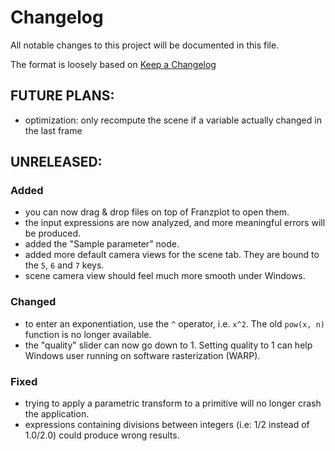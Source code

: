 # Changelog
All notable changes to this project will be documented in this file.

The format is loosely based on [Keep a Changelog](https://keepachangelog.com/en/1.0.0/)

## FUTURE PLANS:
- optimization: only recompute the scene if a variable actually changed in the last frame

## UNRELEASED:

### Added
- you can now drag & drop files on top of Franzplot to open them.
- the input expressions are now analyzed, and more meaningful errors will be produced.
- added the "Sample parameter" node.
- added more default camera views for the scene tab. They are bound to the `5`, `6` and `7` keys.
- scene camera view should feel much more smooth under Windows.

### Changed
- to enter an exponentiation, use the `^` operator, i.e. `x^2`. The old `pow(x, n)` function is no longer available.
- the "quality" slider can now go down to 1. Setting quality to 1 can help Windows user running on software rasterization (WARP).

### Fixed
- trying to apply a parametric transform to a primitive will no longer crash the application.
- expressions containing divisions between integers (i.e: 1/2 instead of 1.0/2.0) could produce wrong results.
